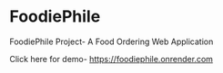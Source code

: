 # FoodiePhile
FoodiePhile Project- A Food Ordering Web Application

Click here for demo- https://foodiephile.onrender.com
